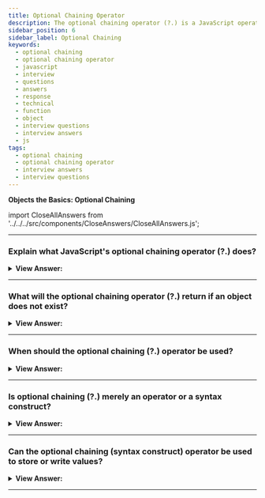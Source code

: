 ```yaml
---
title: Optional Chaining Operator
description: The optional chaining operator (?.) is a JavaScript operator that is used to access properties and methods of an object. Pass your next frontend phone interview
sidebar_position: 6
sidebar_label: Optional Chaining
keywords:
  - optional chaining
  - optional chaining operator
  - javascript
  - interview
  - questions
  - answers
  - response
  - technical
  - function
  - object
  - interview questions
  - interview answers
  - js
tags:
  - optional chaining
  - optional chaining operator
  - interview answers
  - interview questions
---
```


<head>
  <title>Optional Chaining | JavaScript Frontend Interview Questions</title>
</head>

**Objects the Basics: Optional Chaining**

import CloseAllAnswers from '../../../src/components/CloseAnswers/CloseAllAnswers.js';

<CloseAllAnswers />

---

### Explain what JavaScript's optional chaining operator (?.) does?

<details>
  <summary><strong>View Answer:</strong></summary>
  <div>
  <div><strong>Interview Response:</strong> The optional chaining operator is safe to access nested object properties, even if an intermediate property does not exist.</div><br />
  <div><strong>Technical Response:</strong> The optional chaining operator (?.) allows you to read the value of property deep inside a chain of related objects without explicitly validating each reference in the chain. If the value preceding (?.) is undefined or null, optional chaining (?.) terminates the evaluation and returns undefined.<br /><br />
  </div><br />
  <div><strong className="codeExample">Code Example:</strong><br /><br />

  <div></div>

```js
let user = {}; // user has no address

alert(user?.address?.street); // undefined (no error)

let user2 = {};
alert(user2.address.street); // returns a type error
```

  </div>
  </div>
</details>

---

### What will the optional chaining operator (?.) return if an object does not exist?

<details>
  <summary><strong>View Answer:</strong></summary>
  <div>
  <div><strong>Interview Response:</strong> The optional chaining operator returns undefined if the object does not exist (equals null). We will see this outcome when an object gets set to null. If the object is not defined, it results in a reference error.
</div><br />
  <div><strong className="codeExample">Code Example:</strong><br /><br />

  <div></div>

```js
let user = null;

alert(user?.address); // undefined
alert(user?.address.street); // undefined

alert(myUser?.address.street); // returns a reference error
```

  </div>
  </div>
</details>

---

### When should the optional chaining (?.) operator be used?

<details>
  <summary><strong>View Answer:</strong></summary>
  <div>
  <div><strong>Interview Response:</strong> We should use the option chaining operator with the intent to handle object properties that are already known to be optional.
</div><br />
  <div><strong className="codeExample">Code Example:</strong> Short Circuit results in a false response.<br /><br />

  <div></div>

```js
let user = null;
let x = 0;

user?.sayHi(x++); // no "sayHi", so the execution doesn't reach x++

alert(x); // 0, value not incremented.
```

:::note

If it is not optional, it can result in a false scenario that goes unchecked. This behavior could result in silent coding errors and become more challenging to debug.

:::

  </div>
  </div>
</details>

---

### Is optional chaining (?.) merely an operator or a syntax construct?

<details>
  <summary><strong>View Answer:</strong></summary>
  <div>
  <div><strong>Interview Response:</strong> Technically, it is a syntax construct, but most developers refer to it as an operator.</div><br />
  <div><strong>Technical Response:</strong> It is technically a syntactic construct. However, it generally gets referred to as an operator. It is more than simply an operator, though, and may get used with functions (?.()) and square brackets (?.[]). For instance, ?.() is used to invoke a function that may or may not exist. If we want to utilize brackets [] instead of dot to access properties, we may use the?.[] syntax (.).<br /><br />
  </div><br />
  <div><strong className="codeExample">Code Example:</strong> Function Call<br /><br />

  <div></div>

```js
let userAdmin = {
  admin() {
    alert('I am admin');
  },
};

let userGuest = {};

userAdmin.admin?.(); // I am admin

userGuest.admin?.(); // nothing (no such method)
```

  </div><br />
  <div><strong className="codeExample">Code Example:</strong> Bracket Property Check<br /><br />

  <div></div>

```js
let key = 'firstName';

let user1 = {
  firstName: 'John',
};

let user2 = null;

alert(user1?.[key]); // John
alert(user2?.[key]); // undefined
```

  </div>
  </div>
</details>

---

### Can the optional chaining (syntax construct) operator be used to store or write values?

<details>
  <summary><strong>View Answer:</strong></summary>
  <div>
  <div><strong>Interview Response:</strong> You can use the optional chaining operator (?.) for safe reading and deleting, but not writing. The optional chaining operator (?.) has no use on the left side of an assignment.
</div><br />
  <div><strong className="codeExample">Code Example:</strong><br /><br />

  <div></div>

```js
let user = null;

user?.name = "John"; // Error, does not work
// because it evaluates to undefined = "John"
```

  </div>
  </div>
</details>

---
